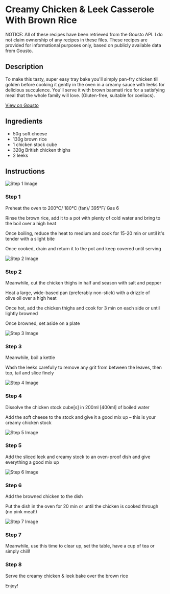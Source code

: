 # Creamy Chicken & Leek Casserole With Brown Rice

NOTICE: All of these recipes have been retrieved from the Gousto API. I do not claim ownership of any recipes in these files. These recipes are provided for informational purposes only, based on publicly available data from Gousto.

## Description

To make this tasty, super easy tray bake you'll simply pan-fry chicken till golden before cooking it gently in the oven in a creamy sauce with leeks for delicious succulence. You'll serve it with brown basmati rice for a satisfying meal that the whole family will love. (Gluten-free, suitable for coeliacs). 

[View on Gousto](https://www.gousto.co.uk/recipes/cookbook/creamy-chicken-leek-casserole-with-brown-rice)

## Ingredients

- 50g soft cheese
- 130g brown rice
- 1 chicken stock cube
- 320g British chicken thighs
- 2 leeks

## Instructions

![Step 1 Image](https://production-media.gousto.co.uk/cms/recipe-step-image/1606.-step-1-x200.jpg)

### Step 1

Preheat the oven to 200°C/ 180°C (fan)/ 395°F/ Gas 6


Rinse the brown rice, add it to a pot with plenty of cold water and bring to the boil over a high heat


Once boiling, reduce the heat to medium and cook for 15-20 min or until it's tender with a slight bite


Once cooked, drain and return it to the pot and keep covered until serving

![Step 2 Image](https://production-media.gousto.co.uk/cms/recipe-step-image/1606.-step-2.a-x200.jpg)

### Step 2

Meanwhile, cut the chicken thighs in half and season with salt and pepper


Heat a large, wide-based pan (preferably non-stick) with a drizzle of olive oil over a high heat


Once hot, add the chicken thighs and cook for 3 min on each side or until lightly browned


Once browned, set aside on a plate

![Step 3 Image](https://production-media.gousto.co.uk/cms/recipe-step-image/1606.-step-3-x200.jpg)

### Step 3

Meanwhile, boil a kettle


Wash the leeks carefully to remove any grit from between the leaves, then top, tail and slice finely

![Step 4 Image](https://production-media.gousto.co.uk/cms/recipe-step-image/1606.-step-4-x200.jpg)

### Step 4

Dissolve the chicken stock cube<span class="text-danger">[s]</span> in 200ml <span class="text-danger">[400ml]</span> of boiled water


Add the soft cheese to the stock and give it a good mix up <span class="text-highlight">–</span> this is your creamy chicken stock

![Step 5 Image](https://production-media.gousto.co.uk/cms/recipe-step-image/1606.-step-5-x200.jpg)

### Step 5

Add the sliced leek and creamy stock to an <span class="text-highlight">oven-proof dish</span> and give everything a good mix up

![Step 6 Image](https://production-media.gousto.co.uk/cms/recipe-step-image/1606.-step-6-x200.jpg)

### Step 6

Add the browned chicken to the dish 


Put the dish in the oven for 20 min or until the chicken is cooked through (no pink meat!)

![Step 7 Image](https://production-media.gousto.co.uk/cms/recipe-step-image/1606.-step-7-x200.jpg)

### Step 7

<span class="text-highlight">Meanwhile, use this time to clear up, set the table, have a cup of tea or simply chill! </span>

### Step 8

Serve the creamy chicken &amp; leek bake over the<span class="text-highlight"> brown rice</span>


Enjoy!

